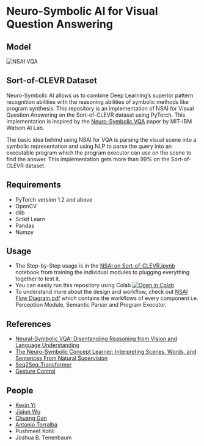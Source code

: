 # Neuro-Symbolic AI for Visual Question Answering

## Model
![NSAI VQA](https://cdn.discordapp.com/attachments/792469912295440438/828742534188630036/nsai.png)

## Sort-of-CLEVR Dataset

Neuro-Symbolic AI allows us to combine Deep Learning’s superior pattern recognition abilities with the reasoning abilities of symbolic methods like program synthesis. This repository is an implementation of NSAI for Visual Question Answering on the Sort-of-CLEVR dataset using PyTorch. This implementation is inspired by the [Neuro-Symbolic VQA](https://arxiv.org/abs/1810.02338) paper by MIT-IBM Watson AI Lab.

The basic idea behind using NSAI for VQA is parsing the visual scene into a symbolic representation and using NLP to parse the query into an executable program which the program executor can use on the scene to find the answer. This implementation gets more than 99% on the Sort-of-CLEVR dataset.

## Requirements
- PyTorch version 1.2 and above
- OpenCV
- dlib
- Scikit Learn
- Pandas
- Numpy

## Usage
- The Step-by-Step usage is in the [NSAI on Sort-of-CLEVR.ipynb](https://github.com/nerdimite/neuro-symbolic-ai-soc/blob/master/NSAI%20on%20Sort-of-CLEVR.ipynb) notebook from training the individual modules to plugging everything together to test it.
- You can easily run this repository using Colab <a href="https://colab.research.google.com/github/nerdimite/neuro-symbolic-ai-soc/blob/master/NSAI%20on%20Sort-of-CLEVR.ipynb" target="_parent"><img src="https://colab.research.google.com/assets/colab-badge.svg" alt="Open in Colab"/></a>
- To understand more about the design and workflow, check out [NSAI Flow Diagram.pdf](https://github.com/nerdimite/neuro-symbolic-ai-soc/blob/master/NSAI%20Flow%20Diagram.pdf) which contains the workflows of every component i.e. Perception Module, Semantic Parser and Program Executor.

## References
- [Neural-Symbolic VQA: Disentangling Reasoning from Vision and Language Understanding](https://arxiv.org/abs/1810.02338)
- [The Neuro-Symbolic Concept Learner: Interpreting Scenes, Words, and Sentences From Natural Supervision](https://arxiv.org/abs/1904.12584)
- [Seq2Seq_Transformer](https://github.com/aladdinpersson/Machine-Learning-Collection/blob/master/ML/Pytorch/more_advanced/seq2seq_transformer/seq2seq_transformer.py)
- [Gesture Control](https://www.learnopencv.com/training-a-custom-object-detector-with-dlib-making-gesture-controlled-applications/)

## People
- [Kexin Yi](https://github.com/kexinyi)
- [Jiajun Wu](https://jiajunwu.com/)
- [Chuang Gan](https://people.csail.mit.edu/ganchuang/)
- [Antonio Torralba](https://www.csail.mit.edu/person/antonio-torralba)
- Pushmeet Kohli
- Joshua B. Tenenbaum
